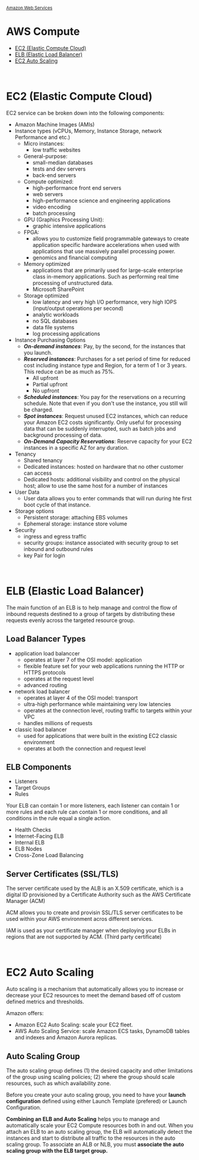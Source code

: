 <sub>[Amazon Web Services](../pages/aws.md)</sub>

# AWS Compute

- [EC2 (Elastic Compute Cloud)](#ec2-elastic-compute-cloud)
- [ELB (Elastic Load Balancer)](#elb-elastic-load-balancer)
- [EC2 Auto Scaling](#ec2-auto-scaling)

<br />

# EC2 (Elastic Compute Cloud)

EC2 service can be broken down into the following components:

- Amazon Machine Images (AMIs)
- Instance types (vCPUs, Memory, Instance Storage, network Performance and etc.)
  - Micro instances: 
    - low traffic websites
  - General-purpose: 
    - small-median databases
    - tests and dev servers
    - back-end servers
  - Compute optimized: 
    - high-performance front end servers
    - web servers
    - high-performance science and engineering applications
    - video encoding
    - batch processing
  - GPU (Graphics Processing Unit):
    - graphic intensive applications
  - FPGA:
    - allows you to customize field programmable gateways to create application specific hardware accelerations
    when used with applications that use massively parallel processing power.
    - genomics and financial computing
  - Memory optimized
    - applications that are primarily used for large-scale enterprise class in-memory applications. Such as
    performing real time processing of unstructured data.
    - Microsoft SharePoint
  - Storage optimized
    - low latency and very high I/O performance, very high IOPS (input/output operations per second)
    - analytic workloads
    - no SQL databases
    - data file systems
    - log processing applications
- Instance Purchasing Options
  - _**On-demand instances**_: Pay, by the second, for the instances that you launch.
  - _**Reserved instances**_: Purchases for a set period of time for reduced cost including instance type and Region, for a term of 1 or 3 years. This reduce can be as much as 75%.
    - All upfront
    - Partial upfront
    - No upfront
  - _**Scheduled instances**_: You pay for the reservations on a recurring schedule. Note that even if you don't use the instance, you still will be charged.
  - _**Spot instances**_: Request unused EC2 instances, which can reduce your Amazon EC2 costs significantly. Only useful for processing data that can be suddenly interrupted, such as batch jobs and background processing of data.
  - _**On-Demand Capacity Reservations**_: Reserve capacity for your EC2 instances in a specific AZ for any duration.
- Tenancy
  - Shared tenancy
  - Dedicated instances: hosted on hardware that no other customer can access
  - Dedicated hosts: additional visibility and control on the physical host; allow to 
  use the same host for a number of instances
- User Data
  - User data allows you to enter commands that will run during hte first boot cycle of that instance.
- Storage options
  - Persistent storage: attaching EBS volumes
  - Ephemeral storage: instance store volume
- Security
  - ingress and egress traffic
  - security groups: instance associated with security group to set inbound and outbound rules
  - key Pair for login

<br />

# ELB (Elastic Load Balancer)

The main function of an ELB is to help manage and control the flow of inbound requests destined to a group of targets
by distributing these requests evenly across the targeted resource group. 

## Load Balancer Types

- application load balanccer
  - operates at layer 7 of the OSI model: application
  - flexible feature set for your web applications running the HTTP or HTTPS protocols
  - operates at the request level
  - advanced routing
- network load balancer
  - operates at layer 4 of the OSI model: transport
  - ultra-high performance while maintaining very low latencies
  - operates at the connection level, routing traffic to targets within your VPC
  - handles millions of requests
- classic load balancer
  - used for applications that were built in the existing EC2 classic environment
  - operates at both the connection and request level

## ELB Components

- Listeners
- Target Groups
- Rules

Your ELB can contain 1 or more listeners, each listener can contain 1 or more rules and each rule can contain 1 or 
more conditions, and all conditions in the rule equal a single action.

- Health Checks
- Internet-Facing ELB
- Internal ELB
- ELB Nodes
- Cross-Zone Load Balancing

## Server Certificates (SSL/TLS)

The server certificate used by the ALB is an X.509 certificate, which is a digital ID provisioned 
by a Certificate Authority such as the AWS Certificate Manager (ACM)

ACM allows you to create and provisin SSL/TLS server certificates to be used within your AWS environment
acros different services.

IAM is used as your certificate manager when deploying your ELBs in regions that are not supported by ACM. (Third
party certificate)

<br />

# EC2 Auto Scaling

Auto scaling is a mechanism that automatically allows you to increase or decrease your EC2 resources to meet
the demand based off of custom defined metrics and thresholds.

Amazon offers:
- Amazon EC2 Auto Scaling: scale your EC2 fleet.
- AWS Auto Scaling Service: scale Amazon ECS tasks, DynamoDB tables and indexes and Amazon Aurora replicas.

## Auto Scaling Group

The auto scaling group defines (1) the desired capacity and other limitations of the group using scaling policies;
(2) where the group should scale resources, such as which availability zone.

Before you create your auto scaling group, you need to have your **launch configuration** defined using either
Launch Template (prefered) or Launch Configuration.

**Combining an ELB and Auto Scaling** helps you to manage and automatically scale your EC2 Compute resources both
in and out. When you attach an ELB to an auto scaling group, the ELB will automatically detect the instances 
and start to distribute all traffic to the resources in the auto scaling group. To associate an ALB or NLB, you
must **associate the auto scaling group with the ELB target group.**
